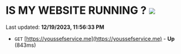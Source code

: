 # IS MY WEBSITE RUNNING ? [![](https://img.shields.io/static/v1?label=Sponsor&message=%E2%9D%A4&logo=GitHub&color=%23fe8e86)](https://github.com/sponsors/<username>)

Last updated: **12/19/2023, 11:56:33 PM**

- `GET` [https://youssefservice.me](https://youssefservice.me) - **Up** (843ms)
